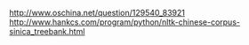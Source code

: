 http://www.oschina.net/question/129540_83921
http://www.hankcs.com/program/python/nltk-chinese-corpus-sinica_treebank.html